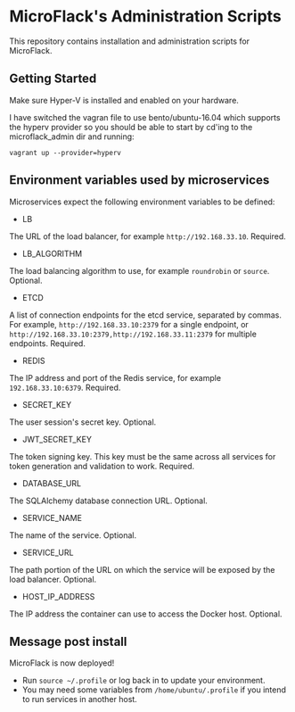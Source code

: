 MicroFlack's Administration Scripts
===================================

This repository contains installation and administration scripts for MicroFlack.

Getting Started
----------------
Make sure Hyper-V is installed and enabled on your hardware.

I have switched the vagran file to use bento/ubuntu-16.04 which supports the hyperv provider so you should be able to start by cd'ing to the microflack_admin dir and running:

```
vagrant up --provider=hyperv
```

Environment variables used by microservices
-------------------------------------------

Microservices expect the following environment variables to be defined:

- LB

The URL of the load balancer, for example `http://192.168.33.10`. Required.

- LB_ALGORITHM

The load balancing algorithm to use, for example `roundrobin` or `source`. Optional.

- ETCD

A list of connection endpoints for the etcd service, separated by commas. For example, `http://192.168.33.10:2379` for a single endpoint, or `http://192.168.33.10:2379,http://192.168.33.11:2379` for multiple endpoints. Required.

- REDIS

The IP address and port of the Redis service, for example `192.168.33.10:6379`. Required.

- SECRET_KEY

The user session's secret key. Optional.

- JWT_SECRET_KEY

The token signing key. This key must be the same across all services for token generation and validation to work. Required.

- DATABASE_URL

The SQLAlchemy database connection URL. Optional.

- SERVICE_NAME

The name of the service. Optional.

- SERVICE_URL

The path portion of the URL on which the service will be exposed by the load balancer. Optional.

- HOST_IP_ADDRESS

The IP address the container can use to access the Docker host. Optional.

Message post install
--------------------
MicroFlack is now deployed!
- Run `source ~/.profile` or log back in to update your environment.
- You may need some variables from `/home/ubuntu/.profile` if you intend to run services in another host.